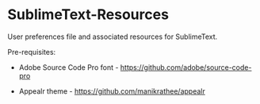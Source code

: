 SublimeText-Resources
===========

User preferences file and associated resources for SublimeText.

Pre-requisites:

* Adobe Source Code Pro font - https://github.com/adobe/source-code-pro 

* Appealr theme - https://github.com/manikrathee/appealr

